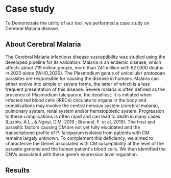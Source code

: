 # Case study

To Demonstrate the utility of our tool, we performed a case study on Cerebral Malaria disease.

## About Cerebral Malaria 

The Cerebral Malaria infectious  disease susceptibility was studied using the developed pipeline for its validation. 
Malaria is an endemic disease, which affects about 219 million people, more than 241 million with 627,000 deaths in 2020 alone (WHO,2020). The Plasmodium genus of unicellular protozoan parasites are responsible for causing the disease in humans. Malaria can either evolve into simple or severe forms, the latter of which is a less frequent presentation of this disease.
Severe malaria is often defined as the presence of Plasmodium falciparum, the deadliest. It is initiated when infected red blood cells (iRBCs) circulate to organs in the body and complications may involve the central nervous system (cerebral malaria), pulmonary system, renal system and/or hematopoietic system. Progression to these complications is often rapid and can lead to death in many cases (Luzolo, A.L., & Ngoyi, D.M. 2019 ; Bruneel, F. et al, 2019).
The host and parasitic factors causing CM are not yet fully elucidated and the transcriptome profile of P. falciparum isolated from patients with CM remains largely unknown. To complement this deficiency, we aimed to characterize the Genes associated with CM susceptibility at the level of the parasite genome and the human patient's blood cells. We then identified the CNVs associated with these gene’s expression level regulation.

## Results

